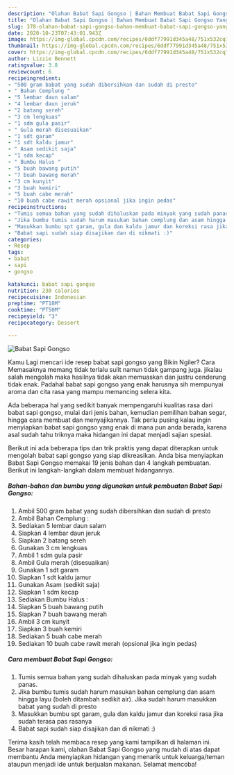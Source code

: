 ```yaml
---
description: "Olahan Babat Sapi Gongso | Bahan Membuat Babat Sapi Gongso Yang Lezat Sekali"
title: "Olahan Babat Sapi Gongso | Bahan Membuat Babat Sapi Gongso Yang Lezat Sekali"
slug: 378-olahan-babat-sapi-gongso-bahan-membuat-babat-sapi-gongso-yang-lezat-sekali
date: 2020-10-23T07:43:01.943Z
image: https://img-global.cpcdn.com/recipes/6ddf77991d345a48/751x532cq70/babat-sapi-gongso-foto-resep-utama.jpg
thumbnail: https://img-global.cpcdn.com/recipes/6ddf77991d345a48/751x532cq70/babat-sapi-gongso-foto-resep-utama.jpg
cover: https://img-global.cpcdn.com/recipes/6ddf77991d345a48/751x532cq70/babat-sapi-gongso-foto-resep-utama.jpg
author: Lizzie Bennett
ratingvalue: 3.8
reviewcount: 6
recipeingredient:
- "500 gram babat yang sudah dibersihkan dan sudah di presto"
- " Bahan Cemplung "
- "5 lembar daun salam"
- "4 lembar daun jeruk"
- "2 batang sereh"
- "3 cm lengkuas"
- "1 sdm gula pasir"
- " Gula merah disesuaikan"
- "1 sdt garam"
- "1 sdt kaldu jamur"
- " Asam sedikit saja"
- "1 sdm kecap"
- " Bumbu Halus "
- "5 buah bawang putih"
- "7 buah bawang merah"
- "3 cm kunyit"
- "3 buah kemiri"
- "5 buah cabe merah"
- "10 buah cabe rawit merah opsional jika ingin pedas"
recipeinstructions:
- "Tumis semua bahan yang sudah dihaluskan pada minyak yang sudah panas."
- "Jika bumbu tumis sudah harum masukan bahan cemplung dan asam hingga layu (boleh ditambah sedikit air). Jika sudah harum masukkan babat yang sudah di presto"
- "Masukkan bumbu spt garam, gula dan kaldu jamur dan koreksi rasa jika sudah terasa pas rasanya"
- "Babat sapi sudah siap disajikan dan di nikmati :)"
categories:
- Resep
tags:
- babat
- sapi
- gongso

katakunci: babat sapi gongso 
nutrition: 230 calories
recipecuisine: Indonesian
preptime: "PT18M"
cooktime: "PT50M"
recipeyield: "3"
recipecategory: Dessert

---
```



![Babat Sapi Gongso](https://img-global.cpcdn.com/recipes/6ddf77991d345a48/751x532cq70/babat-sapi-gongso-foto-resep-utama.jpg)

Kamu Lagi mencari ide resep babat sapi gongso yang Bikin Ngiler? Cara Memasaknya memang tidak terlalu sulit namun tidak gampang juga. jikalau salah mengolah maka hasilnya tidak akan memuaskan dan justru cenderung tidak enak. Padahal babat sapi gongso yang enak harusnya sih mempunyai aroma dan cita rasa yang mampu memancing selera kita.

Ada beberapa hal yang sedikit banyak mempengaruhi kualitas rasa dari babat sapi gongso, mulai dari jenis bahan, kemudian pemilihan bahan segar, hingga cara membuat dan menyajikannya. Tak perlu pusing kalau ingin menyiapkan babat sapi gongso yang enak di mana pun anda berada, karena asal sudah tahu triknya maka hidangan ini dapat menjadi sajian spesial.




Berikut ini ada beberapa tips dan trik praktis yang dapat diterapkan untuk mengolah babat sapi gongso yang siap dikreasikan. Anda bisa menyiapkan Babat Sapi Gongso memakai 19 jenis bahan dan 4 langkah pembuatan. Berikut ini langkah-langkah dalam membuat hidangannya.

<!--inarticleads1-->

##### Bahan-bahan dan bumbu yang digunakan untuk pembuatan Babat Sapi Gongso:

1. Ambil 500 gram babat yang sudah dibersihkan dan sudah di presto
1. Ambil  Bahan Cemplung :
1. Sediakan 5 lembar daun salam
1. Siapkan 4 lembar daun jeruk
1. Siapkan 2 batang sereh
1. Gunakan 3 cm lengkuas
1. Ambil 1 sdm gula pasir
1. Ambil  Gula merah (disesuaikan)
1. Gunakan 1 sdt garam
1. Siapkan 1 sdt kaldu jamur
1. Gunakan  Asam (sedikit saja)
1. Siapkan 1 sdm kecap
1. Sediakan  Bumbu Halus :
1. Siapkan 5 buah bawang putih
1. Siapkan 7 buah bawang merah
1. Ambil 3 cm kunyit
1. Siapkan 3 buah kemiri
1. Sediakan 5 buah cabe merah
1. Sediakan 10 buah cabe rawit merah (opsional jika ingin pedas)




<!--inarticleads2-->

##### Cara membuat Babat Sapi Gongso:

1. Tumis semua bahan yang sudah dihaluskan pada minyak yang sudah panas.
1. Jika bumbu tumis sudah harum masukan bahan cemplung dan asam hingga layu (boleh ditambah sedikit air). Jika sudah harum masukkan babat yang sudah di presto
1. Masukkan bumbu spt garam, gula dan kaldu jamur dan koreksi rasa jika sudah terasa pas rasanya
1. Babat sapi sudah siap disajikan dan di nikmati :)




Terima kasih telah membaca resep yang kami tampilkan di halaman ini. Besar harapan kami, olahan Babat Sapi Gongso yang mudah di atas dapat membantu Anda menyiapkan hidangan yang menarik untuk keluarga/teman ataupun menjadi ide untuk berjualan makanan. Selamat mencoba!
